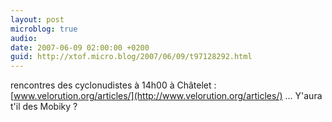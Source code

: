```yaml
---
layout: post
microblog: true
audio: 
date: 2007-06-09 02:00:00 +0200
guid: http://xtof.micro.blog/2007/06/09/t97128292.html
---
```

rencontres des cyclonudistes  à 14h00 à Châtelet  : [www.velorution.org/articles/](http://www.velorution.org/articles/) ... Y'aura t'il des Mobiky ?
